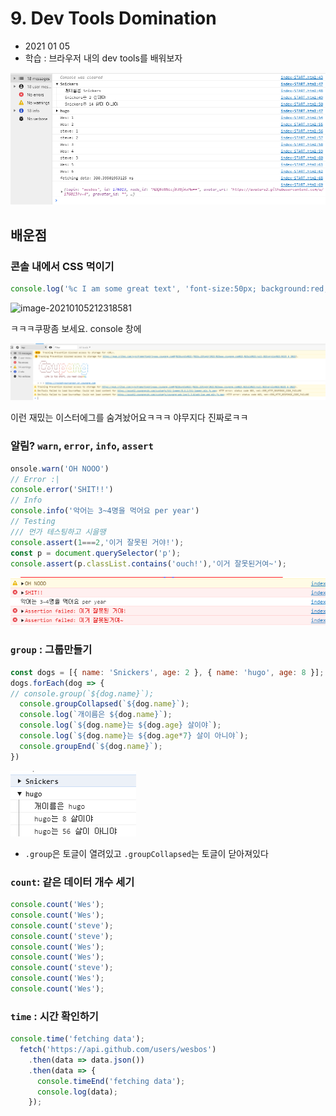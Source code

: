 # 9. Dev Tools Domination

- 2021 01 05
- 학습 : 브라우저 내의 dev tools를 배워보자

![](../image/9.PNG)

## 배운점

### 콘솔 내에서 CSS 먹이기

```javascript
console.log('%c I am some great text', 'font-size:50px; background:red; text-shadow: 10px 10px 0 blue')
```

![image-20210105212318581](C:\Users\USER\AppData\Roaming\Typora\typora-user-images\image-20210105212318581.png)

ㅋㅋㅋ쿠팡좀 보세요. console 창에 

![쿠팡ㅋㅋ](../image/9-0.PNG)

이런 재밌는 이스터에그를 숨겨놨어요ㅋㅋㅋ 야무지다 진짜로ㅋㅋ

### 알림? `warn`, `error`, `info`, `assert`

```javascript
onsole.warn('OH NOOO')
// Error :|
console.error('SHIT!!')
// Info
console.info('악어는 3~4명을 먹어요 per year')
// Testing
/// 먼가 테스팅하고 시을땡
console.assert(1===2,'이거 잘못된 거야!');
const p = document.querySelector('p');
console.assert(p.classList.contains('ouch!'),'이거 잘못된거여~');
```

![](../image/9-1.PNG)

### `group` : 그룹만들기

```javascript
const dogs = [{ name: 'Snickers', age: 2 }, { name: 'hugo', age: 8 }];
dogs.forEach(dog => {
// console.group(`${dog.name}`);
  console.groupCollapsed(`${dog.name}`);
  console.log(`개이름은 ${dog.name}`);
  console.log(`${dog.name}는 ${dog.age} 살이야`);
  console.log(`${dog.name}는 ${dog.age*7} 살이 아니야`);
  console.groupEnd(`${dog.name}`);
})
```

![](../image/9-2.PNG)

- `.group`은 토글이 열려있고 `.groupCollapsed`는 토글이 닫아져있다

### `count`: 같은 데이터 개수 세기

```javascript
console.count('Wes');
console.count('Wes');
console.count('steve');
console.count('steve');
console.count('Wes');
console.count('Wes');
console.count('steve');
console.count('Wes');
console.count('Wes');
```

### `time` : 시간 확인하기

```javascript
console.time('fetching data');
  fetch('https://api.github.com/users/wesbos')
    .then(data => data.json())
    .then(data => {
      console.timeEnd('fetching data');
      console.log(data);
    });
```

